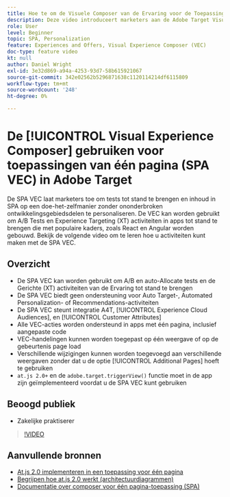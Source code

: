 ```yaml
---
title: Hoe te om de Visuele Composer van de Ervaring voor de Toepassingen van de Enige Pagina te gebruiken (SPA VEC)
description: Deze video introduceert marketers aan de Adobe Target Visual Experience Composer voor Toepassingen van de Enige Pagina (SPA VEC). Bekijk deze video om te leren hoe u activiteiten kunt maken met de SPA VEC.
role: User
level: Beginner
topic: SPA, Personalization
feature: Experiences and Offers, Visual Experience Composer (VEC)
doc-type: feature video
kt: null
author: Daniel Wright
exl-id: 3e32d869-a94a-4253-93d7-58b615921067
source-git-commit: 342e02562b5296871638c1120114214df6115809
workflow-type: tm+mt
source-wordcount: '248'
ht-degree: 0%

---
```


# De [!UICONTROL Visual Experience Composer] gebruiken voor toepassingen van één pagina (SPA VEC) in Adobe Target

De SPA VEC laat marketers toe om tests tot stand te brengen en inhoud in SPA op een doe-het-zelfmanier zonder ononderbroken ontwikkelingsgebiedsdelen te personaliseren. De VEC kan worden gebruikt om A/B Tests en Experience Targeting (XT) activiteiten in apps tot stand te brengen die met populaire kaders, zoals React en Angular worden gebouwd. Bekijk de volgende video om te leren hoe u activiteiten kunt maken met de SPA VEC.

## Overzicht

* De SPA VEC kan worden gebruikt om A/B en auto-Allocate tests en de Gerichte (XT) activiteiten van de Ervaring tot stand te brengen
* De SPA VEC biedt geen ondersteuning voor Auto Target-, Automated Personalization- of Recommendations-activiteiten
* De SPA VEC steunt integratie A4T, [!UICONTROL Experience Cloud Audiences], en [!UICONTROL Customer Attributes]
* Alle VEC-acties worden ondersteund in apps met één pagina, inclusief aangepaste code
* VEC-handelingen kunnen worden toegepast op één weergave of op de gebeurtenis page load
* Verschillende wijzigingen kunnen worden toegevoegd aan verschillende weergaven zonder dat u de optie [!UICONTROL Additional Pages] hoeft te gebruiken
* `at.js 2.0+` en de  `adobe.target.triggerView()` functie moet in de app zijn geïmplementeerd voordat u de SPA VEC kunt gebruiken

## Beoogd publiek

* Zakelijke praktiserer

>[!VIDEO](https://video.tv.adobe.com/v/26249?quality=12)


## Aanvullende bronnen

* [At.js 2.0 implementeren in een toepassing voor één pagina](../implementation/implement-atjs-20-in-a-single-page-application.md)
* [Begrijpen hoe at.js 2.0 werkt (architectuurdiagrammen)](../implementation/understanding-how-atjs-20-works.md)
* [Documentatie over composer voor één pagina-toepassing (SPA)](https://experienceleague.adobe.com/docs/target/using/experiences/spa-visual-experience-composer.html?lang=en)
